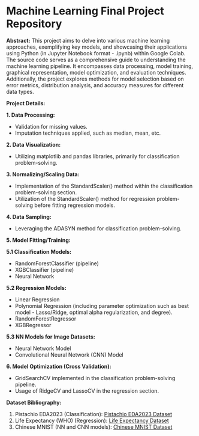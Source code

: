 # Machine Learning Final Project Repository

**Abstract:**
This project aims to delve into various machine learning approaches, exemplifying key models, and showcasing their applications using Python (in Jupyter Notebook format - .ipynb) within Google Colab. The source code serves as a comprehensive guide to understanding the machine learning pipeline. It encompasses data processing, model training, graphical representation, model optimization, and evaluation techniques. Additionally, the project explores methods for model selection based on error metrics, distribution analysis, and accuracy measures for different data types.

**Project Details:**

**1. Data Processing:**
   - Validation for missing values.
   - Imputation techniques applied, such as median, mean, etc.

**2. Data Visualization:**
   - Utilizing matplotlib and pandas libraries, primarily for classification problem-solving.

**3. Normalizing/Scaling Data:**
   - Implementation of the StandardScaler() method within the classification problem-solving section.
   - Utilization of the StandardScaler() method for regression problem-solving before fitting regression models.

**4. Data Sampling:**
   - Leveraging the ADASYN method for classification problem-solving.

**5. Model Fitting/Training:**

   **5.1 Classification Models:**
   - RandomForestClassifier (pipeline)
   - XGBClassifier (pipeline)
   - Neural Network

   **5.2 Regression Models:**
   - Linear Regression
   - Polynomial Regression (including parameter optimization such as best model - Lasso/Ridge, optimal alpha regularization, and degree).
   - RandomForestRegressor
   - XGBRegressor

   **5.3 NN Models for Image Datasets:**
   - Neural Network Model
   - Convolutional Neural Network (CNN) Model

**6. Model Optimization (Cross Validation):**
   - GridSearchCV implemented in the classification problem-solving pipeline.
   - Usage of RidgeCV and LassoCV in the regression section.

**Dataset Bibliography:**
1. Pistachio EDA2023 (Classification): [Pistachio EDA2023 Dataset](https://www.kaggle.com/code/aaditshukla/pistachio-eda2023/input?select=pistachio.csv)
2. Life Expectancy (WHO) (Regression): [Life Expectancy Dataset](https://www.kaggle.com/datasets/kumarajarshi/life-expectancy-who)
3. Chinese MNIST (NN and CNN models): [Chinese MNIST Dataset](https://www.kaggle.com/datasets/gpreda/chinese-mnist)

